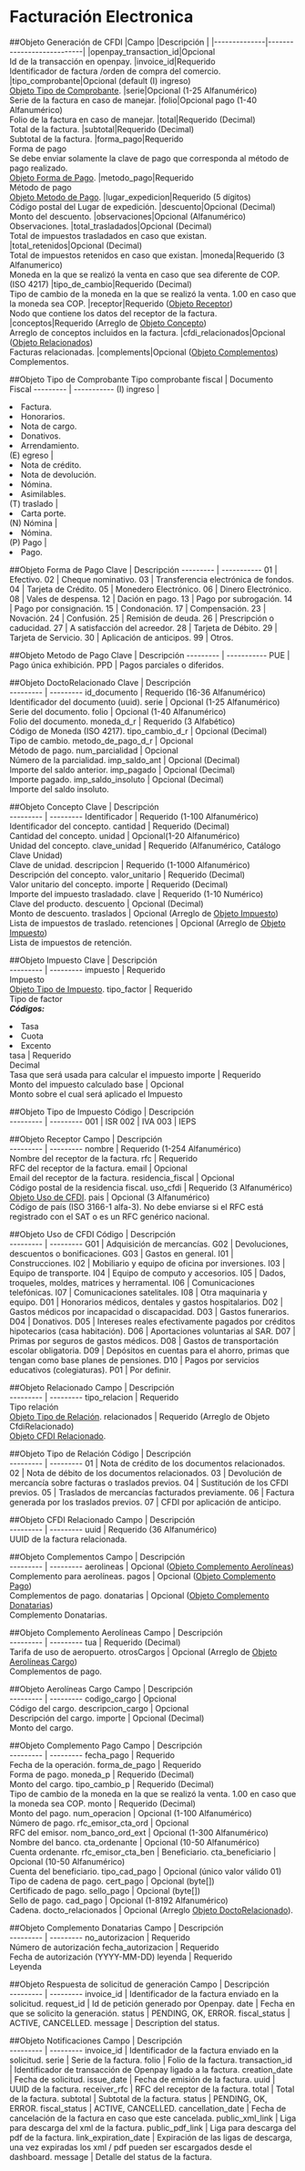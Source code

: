 # Facturación Electronica

##Objeto Generación de CFDI
|Campo 	|Descripción         	|
|--------------|---------------------------|
|openpay_transaction_id|Opcional<br> Id de la transacción en openpay.
|invoice_id|Requerido<br> Identificador de factura /orden de compra del comercio.
|tipo_comprobante|Opcional (default (I) ingreso) <br> [Objeto Tipo de Comprobante](#objeto-tipo-de-comprobante).
|serie|Opcional (1-25 Alfanumérico) <br> Serie de la factura en caso de manejar.
|folio|Opcional pago (1-40 Alfanumérico) <br> Folio de la factura en caso de manejar.
|total|Requerido (Decimal) <br> Total de la factura.
|subtotal|Requerido (Decimal) <br> Subtotal de la factura.
|forma_pago|Requerido <br> Forma de pago <br> Se debe enviar solamente la clave de pago que corresponda al método de pago realizado. <br> [Objeto Forma de Pago](#objeto-forma-de-pago).
|metodo_pago|Requerido <br> Método de pago <br> [Objeto Metodo de Pago](#objeto-metodo-de-pago).
|lugar_expedicion|Requerido (5 dígitos) <br> Código postal del Lugar de expedición.
|descuento|Opcional (Decimal) <br> Monto del descuento.
|observaciones|Opcional (Alfanumérico) <br> Observaciones.
|total_trasladados|Opcional (Decimal) <br> Total de impuestos trasladados en caso que existan.
|total_retenidos|Opcional (Decimal) <br> Total de impuestos retenidos en caso que existan.
|moneda|Requerido (3 Alfanumerico) <br> Moneda en la que se realizó la venta en caso que sea diferente de COP. (ISO 4217)
|tipo_de_cambio|Requerido (Decimal) <br> Tipo de cambio de la moneda en la que se realizó la venta. 1.00 en caso que la moneda sea COP.
|receptor|Requerido ([Objeto Receptor](#objeto-receptor)) <br> Nodo que contiene los datos del receptor de la factura.
|conceptos|Requerido (Arreglo de [Objeto Concepto](#objeto-concepto)) <br> Arreglo de conceptos incluidos en la factura.
|cfdi_relacionados|Opcional ([Objeto Relacionados](#objeto-relacionado)) <br> Facturas relacionadas.
|complements|Opcional ([Objeto Complementos](#objeto-complementos)) <br> Complementos.

##Objeto Tipo de Comprobante
Tipo comprobante fiscal  | Documento Fiscal
---------      	| -----------
(I) ingreso		|<li>Factura.</li><li>Honorarios.</li><li>Nota de cargo.</li><li>Donativos.</li><li>Arrendamiento.</li>
(E) egreso		|<li>Nota de crédito.</li><li>Nota de devolución.</li><li>Nómina.</li><li>Asimilables.</li>
(T) traslado	|<li>Carta porte.</li>
(N) Nómina		|<li>Nómina.</li>
(P) Pago		|<li>Pago.</li>

##Objeto Forma de Pago
Clave  		| Descripción
--------- 	| -----------
01			| Efectivo.
02			| Cheque nominativo.
03			| Transferencia electrónica de fondos.
04			| Tarjeta de Crédito.
05			| Monedero Electrónico.
06			| Dinero Electrónico.
08			| Vales de despensa.
12			| Dación en pago.
13			| Pago por subrogación.
14			| Pago por consignación.
15			| Condonación.
17			| Compensación.
23			| Novación.
24			| Confusión.
25			| Remisión de deuda.
26			| Prescripción o caducidad.
27			| A satisfacción del acreedor.
28			| Tarjeta de Débito.
29			| Tarjeta de Servicio.
30			| Aplicación de anticipos.
99			| Otros.

##Objeto Metodo de Pago
Clave  		| Descripción
--------- 	| -----------
PUE			| Pago única exhibición.
PPD			| Pagos parciales o diferidos.

##Objeto DoctoRelacionado
Clave 			| Descripción         	
---------		| ---------
id_documento		| Requerido (16-36 Alfanumérico) <br> Identificador del documento (uuid).
serie				| Opcional (1-25 Alfanumérico) <br> Serie del documento.
folio				| Opcional (1-40 Alfanumérico) <br> Folio del documento.
moneda_d_r			| Requerido (3 Alfabético) <br> Código de Moneda (ISO 4217).
tipo_cambio_d_r		| Opcional (Decimal) <br> Tipo de cambio.
metodo_de_pago_d_r	| Opcional <br> Método de pago.
num_parcialidad		| Opcional <br> Número de la parcialidad.
imp_saldo_ant		| Opcional (Decimal) <br> Importe del saldo anterior.
imp_pagado			| Opcional (Decimal) <br> Importe pagado.
imp_saldo_insoluto	| Opcional (Decimal) <br> Importe del saldo insoluto.


##Objeto Concepto
Clave 			| Descripción         	
---------		| ---------
Identificador	| Requerido (1-100 Alfanumérico) <br> Identificador del concepto.
cantidad		| Requerido (Decimal) <br> Cantidad del concepto.
unidad			| Opcional(1-20 Alfanumérico) <br> Unidad del concepto.
clave_unidad	| Requerido (Alfanumérico, Catálogo Clave Unidad) <br> Clave de unidad.
descripcion		| Requerido (1-1000 Alfanumérico) <br> Descripción del concepto.
valor_unitario	| Requerido (Decimal) <br> Valor unitario del concepto.
importe			| Requerido (Decimal) <br> Importe del impuesto trasladado.
clave			| Requerido (1-10 Numérico) <br> Clave del producto.
descuento		| Opcional (Decimal) <br> Monto de descuento.
traslados		| Opcional (Arreglo de [Objeto Impuesto](#objeto-impuesto)) <br> Lista de impuestos de traslado.
retenciones		| Opcional (Arreglo de [Objeto Impuesto](#objeto-impuesto)) <br> Lista de impuestos de retención.

##Objeto Impuesto
Clave 			| Descripción         	
---------		| ---------
impuesto		| Requerido <br> Impuesto <br> [Objeto Tipo de Impuesto](#objeto-tipo-de-impuesto).
tipo_factor		| Requerido <br> Tipo de factor <br> ***Códigos:*** <br> <li>Tasa</li><li>Cuota</li><li>Excento</li>
tasa			| Requerido <br> Decimal <br> Tasa que será usada para calcular el impuesto
importe			| Requerido <br> Monto del impuesto calculado
base			| Opcional <br> Monto sobre el cual será aplicado el Impuesto

##Objeto Tipo de Impuesto
Código 		| Descripción         	
---------	| ---------
001			| ISR
002			| IVA
003			| IEPS

##Objeto Receptor
Campo 			| Descripción         	
---------		| ---------
nombre				| Requerido (1-254 Alfanumérico) <br> Nombre del receptor de la factura.
rfc					| Requerido <br> RFC del receptor de la factura.
email				| Opcional <br> Email del receptor de la factura.
residencia_fiscal	| Opcional <br> Código postal de la residencia fiscal.
uso_cfdi			| Requerido (3 Alfanumérico) <br> [Objeto Uso de CFDI](#objeto-uso-de-cfdi).
pais				| Opcional (3 Alfanumérico) <br> Código de país (ISO 3166-1 alfa-3). No debe enviarse si el RFC está registrado con el SAT o es un RFC genérico nacional.

##Objeto Uso de CFDI
Código 		| Descripción         	
---------	| ---------
G01		| Adquisición de mercancías.
G02		| Devoluciones, descuentos o bonificaciones.
G03		| Gastos en general.
I01		| Construcciones.
I02		| Mobiliario y equipo de oficina por inversiones.
I03		| Equipo de transporte.
I04		| Equipo de computo y accesorios.
I05		| Dados, troqueles, moldes, matrices y herramental.
I06		| Comunicaciones telefónicas.
I07		| Comunicaciones satelitales.
I08		| Otra maquinaria y equipo.
D01		| Honorarios médicos, dentales y gastos hospitalarios.
D02		| Gastos médicos por incapacidad o discapacidad.
D03		| Gastos funerarios.
D04		| Donativos.
D05		| Intereses reales efectivamente pagados por créditos hipotecarios (casa habitación).
D06		| Aportaciones voluntarias al SAR.
D07		| Primas por seguros de gastos médicos.
D08		| Gastos de transportación escolar obligatoria.
D09		| Depósitos en cuentas para el ahorro, primas que tengan como base planes de pensiones.
D10		| Pagos por servicios educativos (colegiaturas).
P01		| Por definir.


##Objeto Relacionado
Campo 			| Descripción         	
---------		| ---------
tipo_relacion	| Requerido <br> Tipo relación <br> [Objeto Tipo de Relación](#objeto-tipo-de-relaci-n).
relacionados	| Requerido (Arreglo de Objeto CfdiRelacionado) <br> [Objeto CFDI Relacionado](#objeto-cfdi-relacionado).

##Objeto Tipo de Relación
Código 			| Descripción         	
---------		| ---------
01	| Nota de crédito de los documentos relacionados.
02	| Nota de débito de los documentos relacionados.
03	| Devolución de mercancía sobre facturas o traslados previos.
04	| Sustitución de los CFDI previos.
05	| Traslados de mercancías facturados previamente.
06	| Factura generada por los traslados previos.
07	| CFDI por aplicación de anticipo.

##Objeto CFDI Relacionado
Campo 			| Descripción         	
---------		| ---------
uuid		|	Requerido (36 Alfanumérico) <br> UUID de la factura relacionada.

##Objeto Complementos
Campo 			| Descripción         	
---------		| ---------
aerolineas	| Opcional ([Objeto Complemento Aerolíneas](#objeto-complemento-aerol-neas)) <br> Complemento para aerolíneas.
pagos		| Opcional ([Objeto Complemento Pago](#objeto-complemento-pago)) <br> Complementos de pago.
donatarias  | Opcional ([Objeto Complemento Donatarias](#objeto-complemento-donatarias)) <br> Complemento Donatarias.


##Objeto Complemento Aerolíneas
Campo 			| Descripción         	
---------		| ---------
tua			| Requerido (Decimal) <br> Tarifa de uso de aeropuerto.
otrosCargos	| Opcional (Arreglo de [Objeto Aerolíneas Cargo](#objeto-aerol-neas-cargo)) <br> Complementos de pago.


##Objeto Aerolíneas Cargo
Campo 			| Descripción         	
---------		| ---------
codigo_cargo		| Opcional <br> Código del cargo.
descripcion_cargo	| Opcional <br> Descripción del cargo.
importe				| Opcional (Decimal) <br> Monto del cargo.


##Objeto Complemento Pago
Campo 			| Descripción         	
---------		| ---------
fecha_pago			| Requerido <br> Fecha de la operación.
forma_de_pago		| Requerido <br> Forma de pago.
moneda_p			| Requerido (Decimal) <br> Monto del cargo.
tipo_cambio_p		| Requerido (Decimal) <br> Tipo de cambio de la moneda en la que se realizó la venta. 1.00 en caso que la moneda sea COP.
monto				| Requerido (Decimal) <br> Monto del pago.
num_operacion		| Opcional (1-100 Alfanumérico) <br> Número de pago.
rfc_emisor_cta_ord	| Opcional <br> RFC del emisor.
nom_banco_ord_ext	| Opcional (1-300 Alfanumérico) <br> Nombre del banco.
cta_ordenante		| Opcional (10-50 Alfanumérico) <br> Cuenta ordenante.
rfc_emisor_cta_ben	| Beneficiario.
cta_beneficiario	| Opcional (10-50 Alfanumérico) <br> Cuenta del beneficiario.
tipo_cad_pago		| Opcional (único valor válido 01) <br> Tipo de cadena de pago.
cert_pago			| Opcional (byte[]) <br> Certificado de pago.
sello_pago			| Opcional (byte[]) <br> Sello de pago.
cad_pago			| Opcional (1-8192 Alfanumérico) <br> Cadena.
docto_relacionados	| Opcional (Arreglo [Objeto DoctoRelacionado](#objeto-doctorelacionado)).

##Objeto Complemento Donatarias
Campo 			| Descripción         	
---------		| ---------
no_autorizacion		| Requerido <br> Número de autorización
fecha_autorizacion	| Requerido <br> Fecha de autorización (YYYY-MM-DD)
leyenda 			| Requerido <br> Leyenda

##Objeto Respuesta de solicitud de generación
Campo 			| Descripción         	
---------		| ---------
invoice_id		| Identificador de la factura enviado en la solicitud.
request_id		| Id de petición generado por Openpay.
date			| Fecha en que se solicito la generación.
status			| PENDING, OK, ERROR.
fiscal_status	| ACTIVE, CANCELLED.
message			| Description del status.

##Objeto Notificaciones
Campo 			| Descripción         	
---------		| ---------
invoice_id				|	Identificador de la factura enviado en la solicitud.
serie					|	Serie de la factura.
folio					|	Folio de la factura.
transaction_id			|	Identificador de transacción de Openpay ligado a la factura.
creation_date			|	Fecha de solicitud.
issue_date				|	Fecha de emisión de la factura.
uuid					|	UUID de la factura.
receiver_rfc			|	RFC del receptor de la factura.
total					|	Total de la factura.
subtotal				|	Subtotal de la factura.
status					|	PENDING, OK, ERROR.
fiscal_status			|	ACTIVE, CANCELLED.
cancellation_date		|	Fecha de cancelación de la factura en caso que este cancelada.
public_xml_link			|	Liga para descarga del xml de la factura.
public_pdf_link			|	Liga para descarga del pdf de la factura.
link_expiration_date	|	Expiración de las ligas de descarga, una vez expiradas los xml / pdf pueden ser escargados desde el dashboard.
message					|	Detalle del status de la factura.































